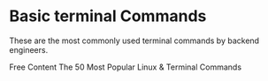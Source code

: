 # Basic terminal Commands

These are the most commonly used terminal commands by backend engineers.

<ResourceGroupTitle>Free Content</ResourceGroupTitle>
<BadgeLink badgeText='Watch' href='https://www.youtube.com/watch?v=ZtqBQ68cfJc'>The 50 Most Popular Linux & Terminal Commands</BadgeLink>
